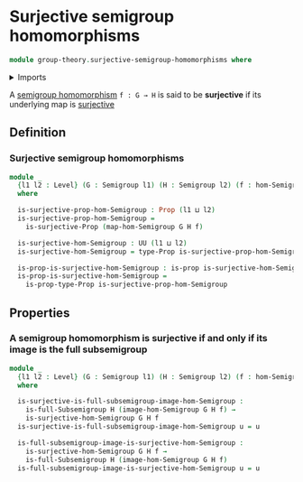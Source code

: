 # Surjective semigroup homomorphisms

```agda
module group-theory.surjective-semigroup-homomorphisms where
```

<details><summary>Imports</summary>

```agda
open import foundation.propositions
open import foundation.surjective-maps
open import foundation.universe-levels

open import group-theory.full-subsemigroups
open import group-theory.homomorphisms-semigroups
open import group-theory.images-of-semigroup-homomorphisms
open import group-theory.semigroups
```

</details>

A [semigroup homomorphism](group-theory.homomorphisms-semigroups.md) `f : G → H`
is said to be **surjective** if its underlying map is
[surjective](foundation.surjective-maps.md)

## Definition

### Surjective semigroup homomorphisms

```agda
module _
  {l1 l2 : Level} (G : Semigroup l1) (H : Semigroup l2) (f : hom-Semigroup G H)
  where

  is-surjective-prop-hom-Semigroup : Prop (l1 ⊔ l2)
  is-surjective-prop-hom-Semigroup =
    is-surjective-Prop (map-hom-Semigroup G H f)

  is-surjective-hom-Semigroup : UU (l1 ⊔ l2)
  is-surjective-hom-Semigroup = type-Prop is-surjective-prop-hom-Semigroup

  is-prop-is-surjective-hom-Semigroup : is-prop is-surjective-hom-Semigroup
  is-prop-is-surjective-hom-Semigroup =
    is-prop-type-Prop is-surjective-prop-hom-Semigroup
```

## Properties

### A semigroup homomorphism is surjective if and only if its image is the full subsemigroup

```agda
module _
  {l1 l2 : Level} (G : Semigroup l1) (H : Semigroup l2) (f : hom-Semigroup G H)
  where

  is-surjective-is-full-subsemigroup-image-hom-Semigroup :
    is-full-Subsemigroup H (image-hom-Semigroup G H f) →
    is-surjective-hom-Semigroup G H f
  is-surjective-is-full-subsemigroup-image-hom-Semigroup u = u

  is-full-subsemigroup-image-is-surjective-hom-Semigroup :
    is-surjective-hom-Semigroup G H f →
    is-full-Subsemigroup H (image-hom-Semigroup G H f)
  is-full-subsemigroup-image-is-surjective-hom-Semigroup u = u
```
